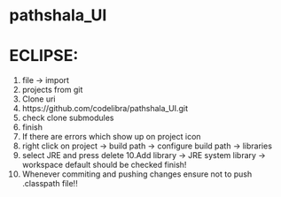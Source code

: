 pathshala_UI
============
<H1>ECLIPSE:</H1>
<ol>
<li>file -> import</li>
<li>projects from git </li>
<li>Clone uri </li>
<li>https://github.com/codelibra/pathshala_UI.git </li>
<li>check clone submodules </li>
<li>finish </li>
<li>If there are errors which show up on project icon </li>
<li>right click on project -> build path -> configure build path -> libraries </li>
<li>select JRE and press delete 10.Add library -> JRE system library -> workspace default should be checked finish!</li>
<li>Whenever commiting and pushing changes ensure not to push .classpath file!!</li>
<ol>
